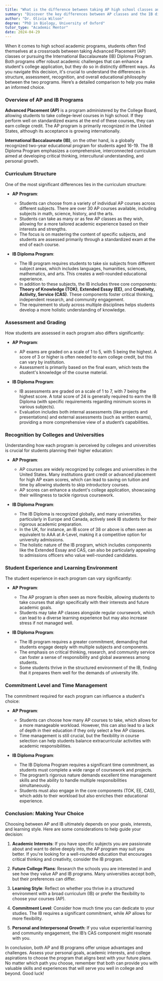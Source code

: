 ```yaml
---
title: "What is the difference between taking AP high school classes and an International Baccalaureate (IB) diploma program?"
summary: "Discover the key differences between AP classes and the IB diploma program, including structure, assessment, and educational philosophy."
author: "Dr. Olivia Wilson"
degree: "PhD in Biology, University of Oxford"
tutor_type: "Academic Mentor"
date: 2024-04-29
---
```


When it comes to high school academic programs, students often find themselves at a crossroads between taking Advanced Placement (AP) classes or pursuing the International Baccalaureate (IB) Diploma Program. Both programs offer robust academic challenges that can enhance a student's college application, but they do so in distinctly different ways. As you navigate this decision, it's crucial to understand the differences in structure, assessment, recognition, and overall educational philosophy between the two programs. Here’s a detailed comparison to help you make an informed choice.

### Overview of AP and IB Programs

**Advanced Placement (AP)** is a program administered by the College Board, allowing students to take college-level courses in high school. If they perform well on standardized exams at the end of these courses, they can earn college credit. The AP program is primarily recognized in the United States, although its acceptance is growing internationally.

**International Baccalaureate (IB)**, on the other hand, is a globally recognized two-year educational program for students aged 16-19. The IB Diploma Program emphasizes a comprehensive, interconnected curriculum aimed at developing critical thinking, intercultural understanding, and personal growth. 

### Curriculum Structure

One of the most significant differences lies in the curriculum structure:

- **AP Program**:
  - Students can choose from a variety of individual AP courses across different subjects. There are over 30 AP courses available, including subjects in math, science, history, and the arts.
  - Students can take as many or as few AP classes as they wish, allowing for a more tailored academic experience based on their interests and strengths.
  - The focus is on mastering the content of specific subjects, and students are assessed primarily through a standardized exam at the end of each course.

- **IB Diploma Program**:
  - The IB program requires students to take six subjects from different subject areas, which includes languages, humanities, sciences, mathematics, and arts. This creates a well-rounded educational experience.
  - In addition to these subjects, the IB includes three core components: **Theory of Knowledge (TOK)**, **Extended Essay (EE)**, and **Creativity, Activity, Service (CAS)**. These components foster critical thinking, independent research, and community engagement.
  - The requirement to study across multiple disciplines helps students develop a more holistic understanding of knowledge.

### Assessment and Grading

How students are assessed in each program also differs significantly:

- **AP Program**:
  - AP exams are graded on a scale of 1 to 5, with 5 being the highest. A score of 3 or higher is often needed to earn college credit, but this can vary by institution.
  - Assessment is primarily based on the final exam, which tests the student's knowledge of the course material.

- **IB Diploma Program**:
  - IB assessments are graded on a scale of 1 to 7, with 7 being the highest score. A total score of 24 is generally required to earn the IB Diploma (with specific requirements regarding minimum scores in various subjects).
  - Evaluation includes both internal assessments (like projects and presentations) and external assessments (such as written exams), providing a more comprehensive view of a student’s capabilities.

### Recognition by Colleges and Universities

Understanding how each program is perceived by colleges and universities is crucial for students planning their higher education:

- **AP Program**:
  - AP courses are widely recognized by colleges and universities in the United States. Many institutions grant credit or advanced placement for high AP exam scores, which can lead to saving on tuition and time by allowing students to skip introductory courses.
  - AP scores can enhance a student's college application, showcasing their willingness to tackle rigorous coursework.

- **IB Diploma Program**:
  - The IB Diploma is recognized globally, and many universities, particularly in Europe and Canada, actively seek IB students for their rigorous academic preparation.
  - In the UK, for instance, an IB score of 38 or above is often seen as equivalent to AAA at A-Level, making it a competitive option for university admissions.
  - The holistic nature of the IB program, which includes components like the Extended Essay and CAS, can also be particularly appealing to admissions officers who value well-rounded candidates.

### Student Experience and Learning Environment

The student experience in each program can vary significantly:

- **AP Program**:
  - The AP program is often seen as more flexible, allowing students to take courses that align specifically with their interests and future academic goals.
  - Students may take AP classes alongside regular coursework, which can lead to a diverse learning experience but may also increase stress if not managed well.

- **IB Diploma Program**:
  - The IB program requires a greater commitment, demanding that students engage deeply with multiple subjects and components.
  - The emphasis on critical thinking, research, and community service can foster a sense of responsibility and global awareness among students.
  - Some students thrive in the structured environment of the IB, finding that it prepares them well for the demands of university life.

### Commitment Level and Time Management

The commitment required for each program can influence a student's choice:

- **AP Program**:
  - Students can choose how many AP courses to take, which allows for a more manageable workload. However, this can also lead to a lack of depth in their education if they only select a few AP classes.
  - Time management is still crucial, but the flexibility in course selection can help students balance extracurricular activities with academic responsibilities.

- **IB Diploma Program**:
  - The IB Diploma Program requires a significant time commitment, as students must complete a wide range of coursework and projects.
  - The program’s rigorous nature demands excellent time management skills and the ability to handle multiple responsibilities simultaneously.
  - Students must also engage in the core components (TOK, EE, CAS), which adds to their workload but also enriches their educational experience.

### Conclusion: Making Your Choice

Choosing between AP and IB ultimately depends on your goals, interests, and learning style. Here are some considerations to help guide your decision:

1. **Academic Interests**: If you have specific subjects you are passionate about and want to delve deeply into, the AP program may suit you better. If you're looking for a well-rounded education that encourages critical thinking and creativity, consider the IB program.

2. **Future College Plans**: Research the schools you are interested in and see how they value AP and IB programs. Many universities accept both, but their preferences can differ.

3. **Learning Style**: Reflect on whether you thrive in a structured environment with a broad curriculum (IB) or prefer the flexibility to choose your courses (AP).

4. **Commitment Level**: Consider how much time you can dedicate to your studies. The IB requires a significant commitment, while AP allows for more flexibility.

5. **Personal and Interpersonal Growth**: If you value experiential learning and community engagement, the IB’s CAS component might resonate with you.

In conclusion, both AP and IB programs offer unique advantages and challenges. Assess your personal goals, academic interests, and college aspirations to choose the program that aligns best with your future plans. No matter which path you choose, remember that both can provide you with valuable skills and experiences that will serve you well in college and beyond. Good luck!
    